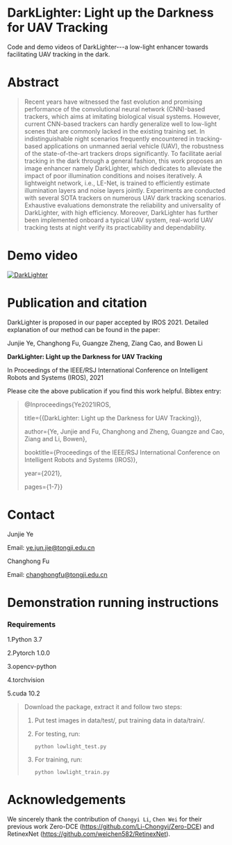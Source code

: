 # DarkLighter: Light up the Darkness for UAV Tracking

Code and demo videos of DarkLighter---a low-light enhancer towards facilitating UAV tracking in the dark.


# Abstract 
>Recent years have witnessed the fast evolution and promising performance of the convolutional neural network (CNN)-based trackers, which aims at imitating biological visual systems. However, current CNN-based trackers can hardly generalize well to low-light scenes that are commonly lacked in the existing training set. In indistinguishable night scenarios frequently encountered in tracking-based applications on unmanned aerial vehicle (UAV), the robustness of the state-of-the-art trackers drops significantly. To facilitate aerial tracking in the dark through a general fashion, this work proposes an image enhancer namely DarkLighter, which dedicates to alleviate the impact of poor illumination conditions and noises iteratively. A lightweight network, i.e., LE-Net, is trained to efficiently estimate illumination layers and noise layers jointly. Experiments are conducted with several SOTA trackers on numerous UAV dark tracking scenarios. Exhaustive evaluations demonstrate the reliability and universality of DarkLighter, with high efficiency. Moreover, DarkLighter has further been implemented onboard a typical UAV system, real-world UAV tracking tests at night verify its practicability and dependability.

# Demo video

[![DarkLighter](https://res.cloudinary.com/marcomontalbano/image/upload/v1615476036/video_to_markdown/images/youtube--rJtPST69J60-c05b58ac6eb4c4700831b2b3070cd403.jpg)](https://youtu.be/rJtPST69J60 "DarkLighter")


# Publication and citation

DarkLighter is proposed in our paper accepted by IROS 2021. Detailed explanation of our method can be found in the paper:

Junjie Ye, Changhong Fu, Guangze Zheng, Ziang Cao, and Bowen Li

**DarkLighter: Light up the Darkness for UAV Tracking**

In Proceedings of the IEEE/RSJ International Conference on Intelligent Robots and Systems (IROS), 2021

Please cite the above publication if you find this work helpful. Bibtex entry:

> @Inproceedings{Ye2021IROS,
>
> title={{DarkLighter: Light up the Darkness for UAV Tracking}},
>
> author={Ye, Junjie and Fu, Changhong and Zheng, Guangze and Cao, Ziang and Li, Bowen},  
>
> booktitle={Proceedings of the IEEE/RSJ International Conference on Intelligent Robots and Systems (IROS)},
>
> year={2021}, 
>
> pages={1-7}}

# Contact 
Junjie Ye

Email: ye.jun.jie@tongji.edu.cn

Changhong Fu

Email: changhongfu@tongji.edu.cn

# Demonstration running instructions

### Requirements

1.Python 3.7

2.Pytorch 1.0.0

3.opencv-python

4.torchvision

5.cuda 10.2

>Download the package, extract it and follow two steps:
>
>1. Put test images in data/test/, put training data in data/train/.
>
>2. For testing, run:
>
>     ```
>     python lowlight_test.py
>     ```
>
>3. For training, run:
>
>     ```
>     python lowlight_train.py
>     ```



# Acknowledgements

We sincerely thank the contribution of `Chongyi Li`, `Chen Wei` for their previous work Zero-DCE (https://github.com/Li-Chongyi/Zero-DCE) and RetinexNet (https://github.com/weichen582/RetinexNet).

